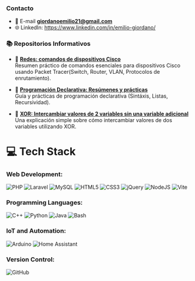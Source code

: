 ### Contacto
- 💬 E-mail **giordanoemilio21@gmail.com**
- 🌐 LinkedIn: https://www.linkedin.com/in/emilio-giordano/

### 📚 Repositorios Informativos

- 🔧 **[Redes: comandos de dispositivos Cisco](https://emiliogiordano.github.io/Hoja-de-Trucos-Cisco-Packet-Tracer/)**  
  Resumen práctico de comandos esenciales para dispositivos Cisco usando Packet Tracer(Switch, Router, VLAN, Protocolos de enrutamiento).

- 📜 **[Programación Declarativa: Resúmenes y prácticas](https://emiliogiordano.github.io/Programacion-Declarativa-Practica/)**  
  Guía y prácticas de programación declarativa (Sintáxis, Listas, Recursividad).
  
- 🔄 **[XOR: Intercambiar valores de 2 variables sin una variable adicional](https://emiliogiordano.github.io/XOR-swap/)**  
  Una explicación simple sobre cómo intercambiar valores de dos variables utilizando XOR.


# 💻 Tech Stack

### **Web Development:**
![PHP](https://img.shields.io/badge/php-%23777BB4.svg?style=for-the-badge&logo=php&logoColor=white) ![Laravel](https://img.shields.io/badge/laravel-%23FF2D20.svg?style=for-the-badge&logo=laravel&logoColor=white) ![MySQL](https://img.shields.io/badge/mysql-4479A1.svg?style=for-the-badge&logo=mysql&logoColor=white) ![HTML5](https://img.shields.io/badge/html5-%23E34F26.svg?style=for-the-badge&logo=html5&logoColor=white) ![CSS3](https://img.shields.io/badge/css3-%231572B6.svg?style=for-the-badge&logo=css3&logoColor=white) ![jQuery](https://img.shields.io/badge/jquery-%230769AD.svg?style=for-the-badge&logo=jquery&logoColor=white) ![NodeJS](https://img.shields.io/badge/node.js-6DA55F?style=for-the-badge&logo=node.js&logoColor=white) ![Vite](https://img.shields.io/badge/vite-%23646CFF.svg?style=for-the-badge&logo=vite&logoColor=white)

### **Programming Languages:**
![C++](https://img.shields.io/badge/c++-%2300599C.svg?style=for-the-badge&logo=c%2B%2B&logoColor=white) ![Python](https://img.shields.io/badge/python-3670A0?style=for-the-badge&logo=python&logoColor=ffdd54) ![Java](https://img.shields.io/badge/java-%23ED8B00.svg?style=for-the-badge&logo=java&logoColor=white) ![Bash](https://img.shields.io/badge/bash-%23121011.svg?style=for-the-badge&logo=gnu-bash&logoColor=white)

### **IoT and Automation:**
![Arduino](https://img.shields.io/badge/-Arduino-00979D?style=for-the-badge&logo=Arduino&logoColor=white) ![Home Assistant](https://img.shields.io/badge/home%20assistant-%2341BDF5.svg?style=for-the-badge&logo=home-assistant&logoColor=white)

### **Version Control:**
![GitHub](https://img.shields.io/badge/github-%23121011.svg?style=for-the-badge&logo=github&logoColor=white)

